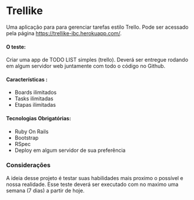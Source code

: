 # Trellike 
Uma aplicação para para gerenciar tarefas estilo Trello.
Pode ser acessado pela página https://trellike-ibc.herokuapp.com/.
#### O teste:
Criar uma app de TODO LIST simples (trello).
Deverá ser entregue rodando em algum servidor web juntamente com todo o código no Github.
#### Características :
  - Boards ilimitados
  - Tasks ilimitadas
  - Etapas ilimitadas
 
#### Tecnologias Obrigatórias:
  - Ruby On Rails
  - Bootstrap
  - RSpec
  - Deploy em algum servidor de sua preferência

### Considerações
A ideia desse projeto é testar suas habilidades mais proximo o possível e nossa realidade.
Esse teste deverá ser executado com no maximo uma semana (7 dias) a partir de hoje.

